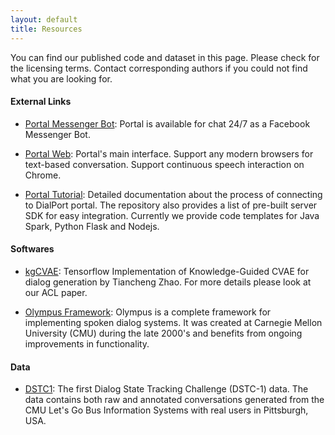 ```yaml
---
layout: default
title: Resources
---
```


You can find our published code and dataset in this page. 
Please check for the licensing terms. Contact corresponding authors if you could not find what you are looking for.

#### External Links
 * [Portal Messenger Bot](https://www.facebook.com/TheDialportProject): Portal is available for 
 chat 24/7 as a Facebook Messenger Bot. 

 * [Portal Web](https://skylar.speech.cs.cmu.edu): Portal's main interface. 
 Support any modern browsers for text-based conversation. Support continuous speech interaction on Chrome. 
 
 * [Portal Tutorial](https://dialrc.github.io/PortalAPI/): Detailed documentation about the process of connecting to DialPort portal. The repository also provides a list of pre-built server SDK for easy integration.
 Currently we provide code templates for Java Spark, Python Flask and Nodejs.

 
#### Softwares
 * [kgCVAE](https://github.com/snakeztc/NeuralDialog-CVAE): 
  Tensorflow Implementation of Knowledge-Guided CVAE for dialog generation by Tiancheng Zhao. 
  For more details please look at our ACL paper.
 
 * [Olympus Framework](http://wiki.speech.cs.cmu.edu/olympus/index.php/Olympus):
Olympus is a complete framework for implementing spoken dialog systems. It was created at Carnegie Mellon University 
(CMU) during the late 2000's and benefits from ongoing improvements in functionality. 

#### Data
 * [DSTC1](https://www.microsoft.com/en-us/research/event/dialog-state-tracking-challenge/): 
 The first Dialog State Tracking Challenge (DSTC-1) data. The data contains both raw and annotated conversations 
 generated from the CMU Let's Go Bus Information Systems with real users in Pittsburgh, USA.

